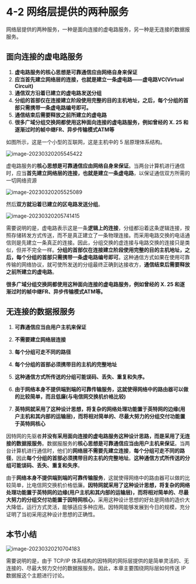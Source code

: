 # 4-2 网络层提供的两种服务

网络层提供的两种服务，一种是面向连接的虚电路服务，另一种是无连接的数据报服务。

## 面向连接的虚电路服务

1. **虚电路服务的核心思想是可靠通信应由网络自身来保证**
2. **应当首先建立网络层的连接，也就是建立一条虚电路——虚电路VC(Virtual Circuit)**
3. **通信双方沿着已建立的虚电路发送分组**
4. **分组的首部仅在连接建立阶段使用完整的目的主机地址，之后，每个分组的首部只需携带一条虚电路编号即可。**
5. **通信结束后需要释放之前所建立的虚电路**
6. **很多广域分组交换网都使用这种面向连接的虚电路服务，例如曾经的 X. 25 和逐渐过时的帧中继FR、异步传输模式ATM等**

如图所示，这是一个小型的互联网，这是主机中的 5 层原理体系结构。

![image-20230320205545422](https://img.yatjay.top/md/image-20230320205545422.png)

虚电路服务的**核心思想是可靠通信应由网络自身来保证**。当两台计算机进行通信时，应当**首先建立网络层的连接，也就是建立一条虚电路**，以保证通信双方所需的一切网络资源

![image-20230320205525089](https://img.yatjay.top/md/image-20230320205525089.png)

然后**双方就沿着已建立的区电路发送分组**。

![image-20230320205741415](https://img.yatjay.top/md/image-20230320205741415.png)

需要说明的是，虚电路表示这是一条**逻辑上的连接**，分组都沿着这条逻辑连接，按照存储转发方式传送，而不是真正建立了一条物理连接。而采用电路交换的电话通信则是先建立一条真正的连接。因此，分组交换的虚连接与电路交换的连接只是类似，但并不完全一样。**分组的首部仅在连接建立阶段使用完整的目的主机地址，之后，每个分组的首部只需携带一条虚电路编号即可**。这种通信方式如果在使用可靠传输的网络协议，就可使所发送的分组最终正确到达接收方，**通信结束后需要释放之前所建立的虚电路**。

**很多广域分组交换网都使用这种面向连接的虚电路服务，例如曾经的 X. 25 和逐渐过时的帧中继FR、异步传输模式ATM等。**

## 无连接的数据报服务

1. **可靠通信应当由用户主机来保证**

2. **不需要建立网络层连接**

3. **每个分组可走不同的路径**

4. **每个分组的首部必须携带目的主机的完整地址**

5. **这种通信方式所传送的分组可能误码、丢失、重复和失序。**
6. **由于网络本身不提供端到端的可靠传输服务，这就使得网络中的路由器可以做的比较简单，而且低廉(与电信网交换机价格比较)**
7. **英特网就采用了这种设计思想，将复杂的网络处理功能置于英特网的边缘(用户主机和其内部的运输层)，而将相对简单的、尽最大努力的分组交付功能置于英特网核心**

因特网的先驱者**并没有采用面向连接的虚电路服务这种设计思路，而是采用了无连接的数据报服务**。数据报服务的**核心思想是可靠通信应当由用户主机来保证**。当两台计算机进行通信时，他们的**网络层不需要先建立连接**，**每个分组可走不同的路径**，因此**每个分组的首部必须携带目的主机的完整地址**。**这种通信方式所传送的分组可能误码、丢失、重复和失序**。

由于**网络本身不提供端到端的可靠传输服务**，这就使得网络中的路由器可以做的比较简单，比电信网交换机价格低廉。**因特网就采用了这种设计思想，将复杂的网络处理功能置于英特网的边缘(用户主机和其内部的运输层)，而将相对简单的、尽最大努力的分组交付功能置于因特网核心**，采用这种设计思想的好处是网络的造价大大降低，运行方式灵活，能够适应多种应用。因特网能够发展到今日的规模，充分证明了当初采用这种设计思想的正确性。

## 本节小结

![image-20230320210704183](https://img.yatjay.top/md/image-20230320210704183.png)

需要说明的是，由于 TCP/IP 体系结构的因特网的网际层提供的是简单灵活的、无连接的、尽最大努力交付的数据报服务。因此，本章主要围绕网际层如何传送 IP 数据报这个主题进行讨论。